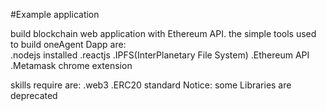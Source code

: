 #Example application

build blockchain web application with Ethereum API. 
the simple tools used to build oneAgent Dapp are:   
      .nodejs installed
      .reactjs
      .IPFS(InterPlanetary File System)
      .Ethereum API
      .Metamask chrome extension

skills require are:
      .web3
      .ERC20 standard
 Notice: some Libraries are deprecated
